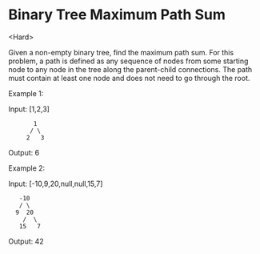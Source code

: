 # Binary Tree Maximum Path Sum

\<Hard>

Given a non-empty binary tree, find the maximum path sum. For this problem, a
path is defined as any sequence of nodes from some starting node to any node in
the tree along the parent-child connections. The path must contain at least one
node and does not need to go through the root.

Example 1:

Input: [1,2,3]
```
       1
      / \
     2   3
```
Output: 6

Example 2:

Input: [-10,9,20,null,null,15,7]
```
   -10
   / \
  9  20
    /  \
   15   7
```
Output: 42
